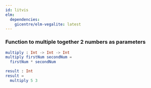 ```yaml
---
id: litvis
elm:
  dependencies:
    gicentre/elm-vegalite: latest
---
```


### Function to multiple together 2 numbers as parameters

```elm {l}
multiply : Int -> Int -> Int
multiply firstNum secondNum =
  firstNum * secondNum
```

```elm {l, raw}
result : Int
result =
  multiply 5 3
```
